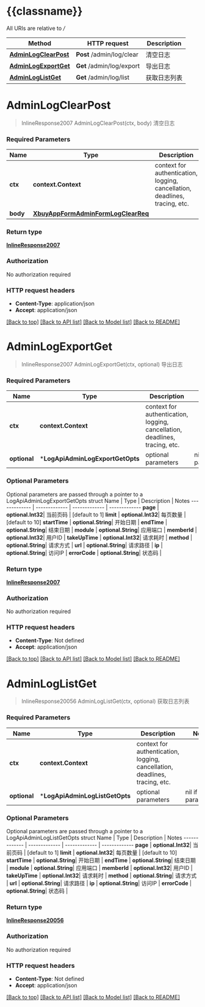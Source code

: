 # {{classname}}

All URIs are relative to */*

Method | HTTP request | Description
------------- | ------------- | -------------
[**AdminLogClearPost**](LogApi.md#AdminLogClearPost) | **Post** /admin/log/clear | 清空日志
[**AdminLogExportGet**](LogApi.md#AdminLogExportGet) | **Get** /admin/log/export | 导出日志
[**AdminLogListGet**](LogApi.md#AdminLogListGet) | **Get** /admin/log/list | 获取日志列表

# **AdminLogClearPost**
> InlineResponse2007 AdminLogClearPost(ctx, body)
清空日志

### Required Parameters

Name | Type | Description  | Notes
------------- | ------------- | ------------- | -------------
 **ctx** | **context.Context** | context for authentication, logging, cancellation, deadlines, tracing, etc.
  **body** | [**XbuyAppFormAdminFormLogClearReq**](XbuyAppFormAdminFormLogClearReq.md)|  | 

### Return type

[**InlineResponse2007**](inline_response_200_7.md)

### Authorization

No authorization required

### HTTP request headers

 - **Content-Type**: application/json
 - **Accept**: application/json

[[Back to top]](#) [[Back to API list]](../README.md#documentation-for-api-endpoints) [[Back to Model list]](../README.md#documentation-for-models) [[Back to README]](../README.md)

# **AdminLogExportGet**
> InlineResponse2007 AdminLogExportGet(ctx, optional)
导出日志

### Required Parameters

Name | Type | Description  | Notes
------------- | ------------- | ------------- | -------------
 **ctx** | **context.Context** | context for authentication, logging, cancellation, deadlines, tracing, etc.
 **optional** | ***LogApiAdminLogExportGetOpts** | optional parameters | nil if no parameters

### Optional Parameters
Optional parameters are passed through a pointer to a LogApiAdminLogExportGetOpts struct
Name | Type | Description  | Notes
------------- | ------------- | ------------- | -------------
 **page** | **optional.Int32**| 当前页码 | [default to 1]
 **limit** | **optional.Int32**| 每页数量 | [default to 10]
 **startTime** | **optional.String**| 开始日期 | 
 **endTime** | **optional.String**| 结束日期 | 
 **module** | **optional.String**| 应用端口 | 
 **memberId** | **optional.Int32**| 用户ID | 
 **takeUpTime** | **optional.Int32**| 请求耗时 | 
 **method** | **optional.String**| 请求方式 | 
 **url** | **optional.String**| 请求路径 | 
 **ip** | **optional.String**| 访问IP | 
 **errorCode** | **optional.String**| 状态码 | 

### Return type

[**InlineResponse2007**](inline_response_200_7.md)

### Authorization

No authorization required

### HTTP request headers

 - **Content-Type**: Not defined
 - **Accept**: application/json

[[Back to top]](#) [[Back to API list]](../README.md#documentation-for-api-endpoints) [[Back to Model list]](../README.md#documentation-for-models) [[Back to README]](../README.md)

# **AdminLogListGet**
> InlineResponse20056 AdminLogListGet(ctx, optional)
获取日志列表

### Required Parameters

Name | Type | Description  | Notes
------------- | ------------- | ------------- | -------------
 **ctx** | **context.Context** | context for authentication, logging, cancellation, deadlines, tracing, etc.
 **optional** | ***LogApiAdminLogListGetOpts** | optional parameters | nil if no parameters

### Optional Parameters
Optional parameters are passed through a pointer to a LogApiAdminLogListGetOpts struct
Name | Type | Description  | Notes
------------- | ------------- | ------------- | -------------
 **page** | **optional.Int32**| 当前页码 | [default to 1]
 **limit** | **optional.Int32**| 每页数量 | [default to 10]
 **startTime** | **optional.String**| 开始日期 | 
 **endTime** | **optional.String**| 结束日期 | 
 **module** | **optional.String**| 应用端口 | 
 **memberId** | **optional.Int32**| 用户ID | 
 **takeUpTime** | **optional.Int32**| 请求耗时 | 
 **method** | **optional.String**| 请求方式 | 
 **url** | **optional.String**| 请求路径 | 
 **ip** | **optional.String**| 访问IP | 
 **errorCode** | **optional.String**| 状态码 | 

### Return type

[**InlineResponse20056**](inline_response_200_56.md)

### Authorization

No authorization required

### HTTP request headers

 - **Content-Type**: Not defined
 - **Accept**: application/json

[[Back to top]](#) [[Back to API list]](../README.md#documentation-for-api-endpoints) [[Back to Model list]](../README.md#documentation-for-models) [[Back to README]](../README.md)

